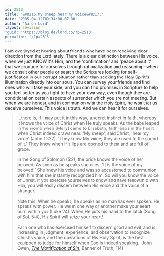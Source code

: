 ```yaml
---
id: 2513
title: '&#8216;My sheep hear my voice&#8217;'
date: '2005-04-12T09:34:00-07:00'
author: 'Aaron Lord'
layout: revision
"guid: 'https://blog.devlord.io/?p=2513'
permalink: '/?p=2513'
---
```


I am overjoyed at hearing about friends who have been receiving clear direction from the Lord lately.  There is a clear distinction between His voice, when we just KNOW it's Him, and the 'confirmation' and 'peace about it' that we produce for ourselves through rationalization and reasoning—when we consult other people or search the Scriptures looking for self-justification in our corrupt situation rather than seeking the Holy Spirit's illumination directly into our souls.  You can survey your friends and find ones who will take your side, and you can find promises in Scripture to help you feel better as you fight to have your own way, even though they are conditional on certain aspects of surrender which you are not meeting.  But when we are honest, and in communion with the Holy Spirit, he won't let us deceive ourselves.  This voice is truth.  And we can hear it for ourselves.<br /><blockquote>...there is, if I may put it in this way, a secret instinct in faith, whereby it knows the voice of Christ when He truly speaks.  As the babe leaped in the womb when [Mary] came to Elisabeth, faith leaps in the heart when Christ indeed draws near.  'My sheep', said Christ, 'hear my voice' (John 10:27).  'They know My voice; they are used to the sound of it.' They know when His lips are opened to them and are full of grace.<br /><br />In the Song of Solomon (5:2), the bride knows the voice of her beloved.  As soon as he speaks she cries, 'It is the voice of my beloved!'  She knew his voice and was so accustomed to communion with him that she instantly recognzied him.  So will you know the voice of Christ.  If you exercise yourselves to know and have fellowship with Him, you will easily discern between His voice and the voice of a stranger.<br /><br />Note this: When he speaks, he speaks as no man has ever spoken.  He speaks with power.  He will in one way or another make your heart burn within you (Luke 24).  When He puts his hand to the latch (Song of Sol. 5:4), His Spirit will seize your heart!<br /><br />Each one who has exercised himself to discern good and evil, and is increasing in judgment, experience, and observation to recognize Christ's voice, and the operations of His Holy Spirit, is the best equipped to judge for himself when God is indeed speaking. (John Owen, <a href="http://www.amazon.com/exec/obidos/ASIN/0851518672/lbmusic"><i>The Mortification of Sin</i></a>, Banner of Truth, 114)</blockquote><div class="blogger-post-footer"></div>